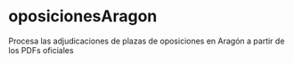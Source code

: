 # oposicionesAragon
Procesa las adjudicaciones de plazas de oposiciones en Aragón a partir de los PDFs oficiales
